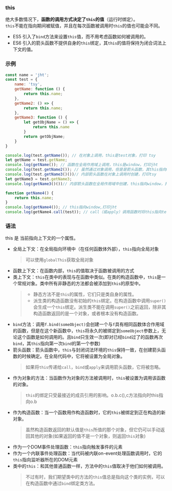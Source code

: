 ### this
绝大多数情况下，**函数的调用方式决定了`this`的值**（运行时绑定）。  
`this`不能在指向期间被赋值，并且在每次函数被调用时`this`的值也可能会不同。
- ES5 引入了`bind`方法来设置`this`值，而不用考虑函数如何被调用的。
- ES6 引入的箭头函数不提供自身的`this`绑定，其`this`的值将保持为闭合词法上下文的值。

### 示例
```javascript
const name = 'jht';
const test = {
    name: 'tsy',
    getName: function () {
        return this.name;
    },
    getName2: () => {
        return this.name;
    },
    getName3: function () {
        let getObjName = () => {
            return this.name
        }
        return getObjName;
    }
}

console.log(test.getName()); // 在对象上调用，this是test对象，打印 tsy
let getName = test.getName;
console.log(getName()); // 函数在全局作用域上调用，this是window，打印jht
console.log(test.getName2()); // 虽然通过对象调用，但是是箭头函数，其this指向window，打印jht
console.log(test.getName3()())// 内部箭头函数在对象上调用时创建，打印tsy
let getName3 = test.getName3;
console.log(getName3()())// 内部箭头函数在全局作用域中创建，this指向window，打印jht

function getName4() {
    return this.name;
}
console.log(getName4()); // this指向window,打印jht
console.log(getName4.call(test)); // call（或apply）调用函数时将this指向test对象,打印tsy
```

### 语法
this 是 当前指向上下文的一个属性。

- 全局上下文：在全局指向环境中（在任何函数体外部），`this`指向全局对象
  > 可以使用`globalThis`获取全局对象
- 函数上下文：在函数内部，`this`的值取决于函数被调用的方式
- 类上下文：`this`在类中的表现与在函数中类似。在类的构造函数中，`this`是一个常规对象。类中所有非静态的方法都会被添加到`this`的原型中。
  > - 静态方法不是`this`的属性，它们只是类自身的属性。  
  > - 派生类的构造函数没有初始的`this`绑定。在构造函数中调用`super()`会生成一个`this`绑定。派生类不能在调用`super()`之前返回，除非其构造函数返回的是一个对象，或者根本没有构造函数。
- `bind`方法：调用`f.bind(someObject)`会创建一个与`f`具有相同函数体合作用域的函数，但是在这个新函数中，`this`将永久的被绑定到`someObject`参数上，无论这个函数是如何调用的。且`bind`只生效一次(即对已经`bind`过了的函数再次`bind`，其`this`指向第一次`bind`的第一个参数)
- 箭头函数：箭头函数中，`this`与封闭词法环境的`this`保持一致，在创建箭头函数的时候确定。在全局代码中，它将被设置为全局对象。
  > 如果将`this`传递给`call`，`bind`或`apply`来调用箭头函数，它将被忽略。
- 作为对象的方法：当函数作为对象的方法被调用时，`this`被设置为调用该函数的对象。
  > `this`的绑定只受最接近的成员引用的影响。o.b.c(),c方法指向时this指向o.b
- 作为构造函数：当一个函数用作构造函数时，它的`this`被绑定到正在构造的新对象。
  > 虽然构造函数返回的默认值是`this`所值的那个对象，但它仍可以手动返回其他的对象(如果返回的值不是一个对象，则返回`this`对象)
- 作为一个DOM事件处理函数：`this`指向触发事件的元素
- 作为一个内联事件处理函数：当代码被内联on-event处理函数调用时，它的`this`指向监听器所在的DOM元素
- 类中的`this`：和其他普通函数一样，方法中的`this`值取决于他们如何被调用。
  > 不过有时，我们期望类中的方法的`this`值总是指向这个类的实例，可以在构造函数中通过`bind`绑定类方法。